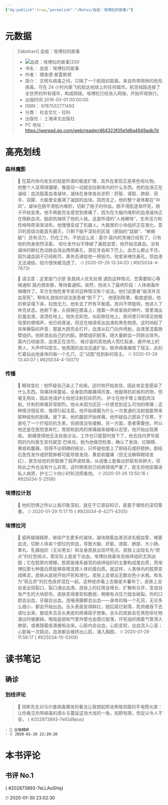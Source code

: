 ```yaml
---
{"dg-publish":true,"permalink":"/Notes/血疫：埃博拉的故事/"}
---
```



# 元数据

> [!abstract] 血疫：埃博拉的故事
> - ![ 血疫：埃博拉的故事|200](https://wfqqreader-1252317822.image.myqcloud.com/cover/34/925034/t7_925034.jpg)
> - 书名： 血疫：埃博拉的故事
> - 作者： 理查德·普雷斯顿
> - 简介： 文明与病毒之间，只隔了一个航班的距离。来自热带雨林的危险病毒，可在 24 小时内乘飞机抵达地球上的任何城市。航空线路连接了全世界的所有城市，构成网络。埃博拉已经进入网络，开始环球旅行。
> - 出版时间 2016-03-01 00:00:00
> - ISBN： 9787532771493
> - 分类： 社会文化 - 社科
> - 出版社： 上海译文出版社
> - PC 地址：https://weread.qq.com/web/reader/464323f05e1d6a4649adb7d

# 高亮划线

### 森林魔影

> 📌 在莫内体内发生的就是所谓的极度扩增，其外在表现正是黑色呕吐物。
他整个人显得很僵硬，像是动一动就会扯断体内的什么东西。他的血液正在凝结：血流载着血液凝块，凝块在身体各处淤积：肝脏、肾脏、肺部、双手、双脚、大脑里全塞满了凝固的血块。简而言之，他的整个身体都在“中风”。凝块在肠平滑肌内堆积，切断了肠子的供血。肠平滑肌逐渐坏死，肠子开始变黑。他不再能完全感觉到疼痛了，因为在大脑内堆积的血液凝块正在阻断血流。脑损伤抹除了他的人格。这是所谓的“人格解体”，生命活力和性格特质渐渐消失。他慢慢变成了机器人。大脑里的小块组织正在液化。意识的高级功能首先磨灭，只剩下脑干深处的区域（原始的“鼠脑”、“蜥蜴脑”）还有活力，仍在工作。不妨这么说：夏尔·莫内的灵魂已经死了，只有他的肉身依然活着。
呕吐发作似乎挣破了鼻腔血管，他开始流鼻血。没有凝块的鲜红色动脉血淌出两侧鼻孔，滴在牙齿和下巴上。血怎么都止不住，因为凝血因子已经耗尽。乘务员递给他一把纸巾，他拿来堵住鼻孔，但血液无法凝结，纸巾很快被泡透了。
> ⏱ 2020-01-26 13:34:03
{ #925034-4-7873}


> 📌 请注意：这里是门诊部
急救病人优先处理
遇到这种情况，您需要耐心等候通知
莫内很安静，等待着通知。突然，他进入了最终阶段：人体病毒炸弹爆炸了。军方生物危害专家对这种情况有个说法。他们说患者“崩溃并流血至死”，稍有礼貌些的说法是患者“倒下了”。
他感到眩晕，极度虚弱，他的脊梁塌下来，松弛无力，他失去了所有平衡感。房间不停旋转。他进入了休克状态。他俯下身，头部搁在膝盖上，随着一声痉挛般的呻吟，胃里涌出巨量血液，泼洒在地上。他失去知觉，向前倒在地上。房间里只听得见他喉咙里的哽咽声，他已经昏迷，但还在继续呕出血液和黑色物质。这时响起了床单撕裂的声音，那是大肠完全打开，血液从肛门向外喷射。血液里混着肠壁组织。他排泄出自己的内脏。肠壁组织脱落，随大量鲜血一同排出体外。莫内已经崩溃，血液正在流尽。
候诊室的其他病人慌忙起身，避开地上的男人，大声呼叫医生。他周围的血泊迅速扩张。致命病毒摧毁了宿主，此刻忙着钻出他身体的每一个孔穴，正“试图”找到新的宿主。
> ⏱ 2020-01-26 13:40:07
{ #925034-4-10071}


### 传播

> 📌 眼球变红：他怀疑自己染上了疟疾。这时他开始发烧，因此肯定是感染了什么东西。背痛持续蔓延，全身肌肉都痛得厉害。他服用抗疟疾的药物，但毫无用处，因此他请护士给他注射抗疟药剂。
护士在他手臂上做肌肉注射。针刺的疼痛异常剧烈。他从未因为区区一针感觉到这么可怕的疼痛；这种情况很反常，值得引起注意。他开始琢磨为什么一次普通的注射就能带来那种级别的剧痛。接下来，他的腹部开始疼痛，他怀疑自己感染了伤寒，于是吃了一个疗程的抗生素，但病情没有缓解。另一方面，患者需要他，所以他还是在医院里奔忙。胃部和肌肉的疼痛越来越难以忍受，他开始出现黄疸。
剧痛使得他无法自我诊治，工作也只能暂时放下了，他去找内罗毕医院的内科医生安托妮亚·巴格肖。她为他做完检查，确认了发烧、红眼睛、黄疸和腹痛，但得不出明确的结论，只怀疑他患上了胆结石或肝脓肿。胆结石急性发作或肝脓肿都可能导致发烧、黄疸和腹痛（但无法解释眼球发红），医生给他的肝脏做了超声波检查。从成像上能看出肝脏有些肿大，但除此之外也没有什么异常。这时穆索凯已经病得很严重了，医生将他安置进私人病房，护士二十四小时轮流照看他。
> ⏱ 2020-01-26 13:50:16
{ #925034-5-2558}


### 埃博拉计划

> 📌 他的恐惧之所以让我印象深刻，就在于它源自知识，是基于理性的深切尊重。
> ⏱ 2020-01-29 11:17:15
{ #925034-8-4271-4305}


### 埃博拉河

> 📌 瓷砖越铺越厚，继续产生更多的凝块，凝块随着血液流进毛细血管，堵塞血流，切断人体各个部位的供血，导致大脑、肝脏、肾脏、肺部、大小肠、睾丸、乳腺组织（无论男女）和全身皮肤出现坏死点。皮肤上出现名为“瘀点”的红色斑点，那实际上是皮下出血。埃博拉病毒攻击结缔组织尤其凶狠；它在胶原内增殖，胶原是维系器官的结缔组织的主要构成蛋白质，而埃博拉那七种蛋白质能够吞噬支撑人体的蛋白质。就这样，人类体内的胶原变成稀泥，皮肤从底层开始坏死和液化。皮肤上会冒出无数白色小水疱，和名为“斑丘疹”的红色皮疹混在一起。这种皮疹看上去像是木薯布丁。皮肤上会自发出现裂口，裂口涌出血液。皮肤上的红斑会增长、扩散和合并，变成自发产生的大块瘀伤，皮肤变得柔软和脆弱，稍微有点压力就会破裂。你的口腔会出血，牙龈会出血，连唾液腺都会出血——身体的每一个孔窍，无论多么细小，都会开始出血。舌头表面变得鲜红，随后腐烂剥落，死肉被吞下去或吐出来。据说失去舌头表皮的疼痛超乎想象。舌头的皮肤会在黑色呕吐物涌出时被撕掉。喉咙底部和气管外壁也会腐烂脱落，坏死组织顺着气管滑入肺部，或者随着痰液被咳出来。心脏内会出血，心肌变软，出血流入心室；心脏每一次跳动，血液都会被挤出心肌，涌入胸腔。
> ⏱ 2020-01-29 11:58:17
{ #925034-10-5309}


# 读书笔记

## 确诊

### 划线评论

> 📌 琼斯先生对马尔堡病毒爆发的看法让我想起照进黑暗洞窟的手电筒光束：让你看见热带病毒的源头与蔓延这场大戏的一角，视野有限，但足以令人不安。 
{ #202873893-7eIGd9pus}

    - 💭 比喻精辟
    - ⏱ 2020-01-28 22:20:26


# 本书评论

## 书评 No.1


{ #202873893-7eLLAoSHq}


⏱ 2020-01-30 23:02:30

